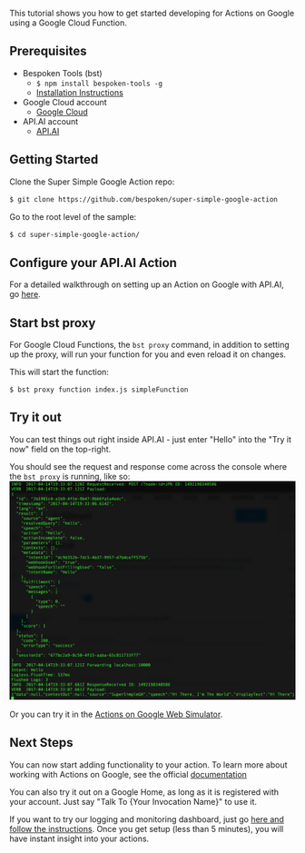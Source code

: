 
This tutorial shows you how to get started developing for Actions on Google using a Google Cloud Function.  

## Prerequisites

* Bespoken Tools (bst)
    * `$ npm install bespoken-tools -g`
    * [Installation Instructions](/getting_started/)
* Google Cloud account
    * [Google Cloud](https://console.cloud.google.com/)
* API.AI account
    * [API.AI](https://api.ai/)

## Getting Started

Clone the Super Simple Google Action repo:

```bash
$ git clone https://github.com/bespoken/super-simple-google-action
```

Go to the root level of the sample:
```bash
$ cd super-simple-google-action/
```

## Configure your API.AI Action
For a detailed walkthrough on setting up an Action on Google with API.AI, go [here](tutorial_configuring_api_ai).

## Start bst proxy

For Google Cloud Functions, the `bst proxy` command, in addition to setting up the proxy, will run your function for you and even reload it on changes.

This will start the function:

```
$ bst proxy function index.js simpleFunction
```

## Try it out
You can test things out right inside API.AI - just enter "Hello" into the "Try it now" field on the top-right.

You should see the request and response come across the console where the `bst proxy` is running, like so:  
<img src='../../assets/images/api-ai-try-it-bst.png' />

Or you can try it in the [Actions on Google Web Simulator](https://developers.google.com/actions/tools/web-simulator).

## Next Steps
You can now start adding functionality to your action. To learn more about working with Actions on Google, see the official [documentation](https://developers.google.com/actions/)

You can also try it out on a Google Home, as long as it is registered with your account.
Just say "Talk To {Your Invocation Name}" to use it.

If you want to try our logging and monitoring dashboard, just go [here and follow the instructions](https://bespoken.tools/dashboard).
Once you get setup (less than 5 minutes), you will have instant insight into your actions.